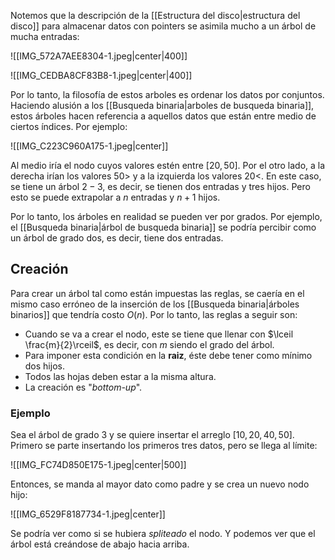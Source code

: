 Notemos que la descripción de la [[Estructura del disco|estructura del disco]] para almacenar datos con pointers se asimila mucho a un árbol de mucha entradas: 

![[IMG_572A7AEE8304-1.jpeg|center|400]]

![[IMG_CEDBA8CF83B8-1.jpeg|center|400]]


Por lo tanto, la filosofía de estos arboles es ordenar los datos por conjuntos. Haciendo alusión a los [[Busqueda binaria|arboles de busqueda binaria]], estos árboles hacen referencia a aquellos datos que están entre medio de ciertos índices. Por ejemplo: 

![[IMG_C223C960A175-1.jpeg|center]]

Al medio iría el nodo cuyos valores estén entre $[20,50]$. Por el otro lado, a la derecha irían los valores $50>$  y a la izquierda los valores $20<$.  En este caso, se tiene un árbol $2-3$, es decir, se tienen dos entradas y tres hijos. Pero esto se puede extrapolar a $n$ entradas y $n+1$ hijos. 

Por lo tanto, los árboles en realidad se pueden ver por grados. Por ejemplo, el [[Busqueda binaria|árbol de busqueda binaria]] se podría percibir como un árbol de grado dos, es decir, tiene dos entradas. 

## Creación 

Para crear un árbol tal como están impuestas las reglas, se caería en el mismo caso erróneo de la inserción de los [[Busqueda binaria|árboles binarios]] que tendría costo $O(n)$. Por lo tanto, las reglas a seguir son: 

- Cuando se va a crear el nodo, este se tiene que llenar con $\lceil \frac{m}{2}\rceil$, es decir, con $m$ siendo el grado del árbol. 
- Para imponer esta condición en la **raiz**, éste debe tener como mínimo dos hijos. 
- Todos las hojas deben estar a la misma altura. 
- La creación es "*bottom-up*". 


### Ejemplo 

Sea el árbol de grado $3$ y se quiere insertar el arreglo $[10,20,40,50]$. Primero se parte insertando los primeros tres datos, pero se llega al límite: 

![[IMG_FC74D850E175-1.jpeg|center|500]]

Entonces, se manda al mayor dato como padre y se crea un nuevo nodo hijo: 

![[IMG_6529F8187734-1.jpeg|center]]

Se podría ver como si se hubiera *spliteado* el nodo. Y podemos ver que el árbol está creándose de abajo hacia arriba.  